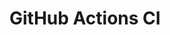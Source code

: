 # GitHub Actions CI








































































































































































































































































































































































































































































































































